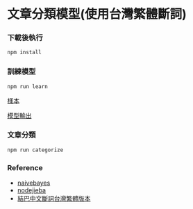 # 文章分類模型(使用台灣繁體斷詞)

### 下載後執行
```js
npm install
```

### 訓練模型
```js
npm run learn
```
[樣本](https://github.com/exinfinite/article_categorize/tree/main/src/sample.json)

[模型輸出](https://github.com/exinfinite/article_categorize/tree/main/output/model.json)

### 文章分類
```js
npm run categorize
```

### Reference
* [naivebayes](https://github.com/surmon-china/naivebayes)
* [nodejieba](https://github.com/yanyiwu/nodejieba)
* [結巴中文斷詞台灣繁體版本](https://github.com/ldkrsi/jieba-zh_TW)